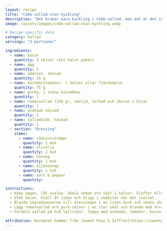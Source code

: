```yaml
---
layout: recipe
title: "Cobb-sallad utan kyckling"
description: "Det brukar vara kyckling i Cobb-sallad, men det är det inte i den här. Detta är en av mina absoluta favoritsallader!"
image: /assets/images/cobb-sallad-utan-kyckling.webp

# Recipe-specific data
category: Sallad
servings: "2 portioner"

ingredients:
  - name: bacon
    quantity: 3 skivor (ett halvt paket)
  - name: ägg
    quantity: 3
  - name: ädelost, smulad
    quantity: 25 g
  - name: körsbärstomater, i halvor eller fjärdedelar
    quantity: 75 g
  - name: gurka, i tunna halvmånar
    quantity: 1
  - name: romansallad (250 g), sköljd, torkad och skuren i bitar
    quantity: 1
  - name: avokado skivad
    quantity: 1
  - name: salladslök, hackad
    quantity: 2
  - section: "Dressing"
    items:
      - name: rödvinsvinäger
        quantity: 2 msk
      - name: olivolja
        quantity: 2 msk
      - name: honung
        quantity: 1 msk
      - name: dijonsenap
        quantity: ¼ tsk
      - name: salt & peppar
        quantity: 

instructions:
  - Koka äggen, låt svalna. Skala sedan och skär i halvor, klyftor eller bitar.
  - Stek bacon. Ställ åt sidan och klipp i småbitar när det svalnat.
  - Blanda ingredienserna till dressingen i en liten burk och skaka ihop.
  - Lägg romansallad och gurk-skivor i en stor skål och blanda med dressingen.
  - Fördela sallad på två tallrikar. Toppa med avokado, tomater, bacon, ägg, ädelost och salladslök.

attribution: Receptet kommer från [Sweet Peas & Saffron](https://sweetpeasandsaffron.com/cobb-salad-recipe/)
---
```


